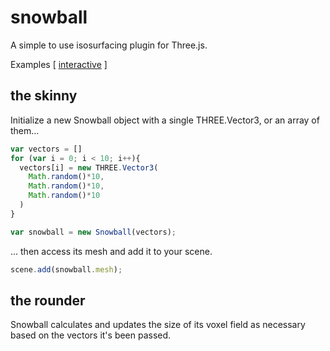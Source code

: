 # snowball
A simple to use isosurfacing plugin for Three.js.

Examples [
[interactive](https://www.google.com)
]
## the skinny

Initialize a new Snowball object with a single THREE.Vector3, or an array of them... 

```javascript
var vectors = []
for (var i = 0; i < 10; i++){
  vectors[i] = new THREE.Vector3(
    Math.random()*10,
    Math.random()*10,
    Math.random()*10
  )
}

var snowball = new Snowball(vectors);
````
... then access its mesh and add it to your scene.
````javascript
scene.add(snowball.mesh);

````
## the rounder 
Snowball calculates and updates the size of its voxel field as necessary based on the vectors it's been passed. 

  
  
